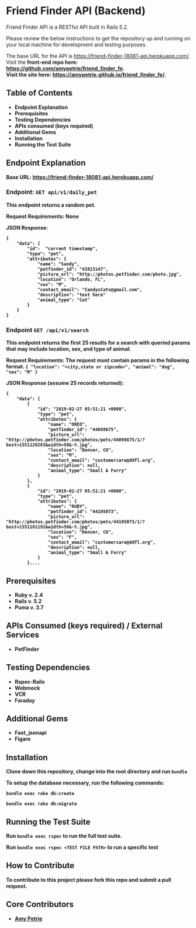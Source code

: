 # Friend Finder API (Backend)

Friend Finder API is a RESTful API built in Rails 5.2.

Please review the below instructions to get the repository up and running on your local machine for development and testing purposes.

The base URL for the API is https://friend-finder-18081-api.herokuapp.com/. <br>
Visit the <b>front-end repo<b>  here: https://github.com/amypetrie/friend_finder_fe. <br>
Visit the site here: https://amypetrie.github.io/friend_finder_fe/.
## Table of Contents

* Endpoint Explanation
* Prerequisites
* Testing Dependencies
* APIs consumed (keys required)
* Additional Gems
* Installation
* Running the Test Suite

## Endpoint Explanation

Base URL: https://friend-finder-18081-api.herokuapp.com/

### Endpoint: `GET api/v1/daily_pet`

This endpoint returns a random pet.

Request Requirements: None

JSON Response:
```
{
    "data": {
        "id":  "current timestamp",
        "type": "pet",
        "attributes": {
            "name": "Sandy",
            "petfinder_id": "43813147",
            "picture_url": "http://photos.petfinder.com/photo.jpg",
            "location": "Orlando, FL",
            "sex": "M",
            "contact_email": "CandysCats@gmail.com",
            "description": "text here"
            "animal_type": "Cat"
        }
    }
}
```

### Endpoint `GET /api/v1/search`

This endpoint returns the first 25 results for a search with queried params that may include location, sex, and type of animal.

Request Requirements:
The request must contain params in the following format.
`{ "location": "<city,state or zipcode>",
   "animal": "dog",
   "sex": "M"
  }`

JSON Response (assume 25 records returned):
```
{
    "data": [
        {
            "id": "2019-02-27 05:51:21 +0000",
            "type": "pet",
            "attributes": {
                "name": "OREO",
                "petfinder_id": "44098675",
                "picture_url": "http://photos.petfinder.com/photos/pets/44098675/1/?bust=1551120283&width=50&-t.jpg",
                "location": "Denver, CO",
                "sex": "M",
                "contact_email": "customercare@ddfl.org",
                "description": null,
                "animal_type": "Small & Furry"
            }
        },
        {
            "id": "2019-02-27 05:51:21 +0000",
            "type": "pet",
            "attributes": {
                "name": "RUBY",
                "petfinder_id": "44105073",
                "picture_url": "http://photos.petfinder.com/photos/pets/44105073/1/?bust=1551181192&width=50&-t.jpg",
                "location": "Denver, CO",
                "sex": "F",
                "contact_email": "customercare@ddfl.org",
                "description": null,
                "animal_type": "Small & Furry"
            }
        }....
```

## Prerequisites

* Ruby v. 2.4
* Rails v. 5.2
* Puma v. 3.7

## APIs Consumed (keys required) / External Services

* PetFinder

## Testing Dependencies

* Rspec-Rails
* Webmock
* VCR
* Faraday

## Additional Gems

* Fast_jsonapi
* Figaro

## Installation
Clone down this repository, change into the root directory and run `bundle`

To setup the database necessary, run the following commands:

`bundle exec rake db:create`

`bundle exec rake db:migrate`

## Running the Test Suite

Run `bundle exec rspec` to run the full test suite.

Run `bundle exec rspec <TEST FILE PATH>` to run a specific test

## How to Contribute

To contribute to this project please fork this repo and submit a pull request.

## Core Contributors

* [Amy Petrie](https://github.com/amypetrie)
